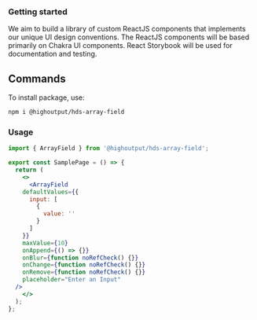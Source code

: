 ### Getting started

We aim to build a library of custom ReactJS components that implements our unique UI design conventions. The ReactJS components will be based primarily on Chakra UI components. React Storybook will be used for documentation and testing.

## Commands

To install package, use:

```bash
npm i @highoutput/hds-array-field
```

### Usage

```jsx
import { ArrayField } from '@highoutput/hds-array-field';

export const SamplePage = () => {
  return (
    <>
      <ArrayField
    defaultValues={{
      input: [
        {
          value: ''
        }
      ]
    }}
    maxValue={10}
    onAppend={() => {}}
    onBlur={function noRefCheck() {}}
    onChange={function noRefCheck() {}}
    onRemove={function noRefCheck() {}}
    placeholder="Enter an Input"
  />
    </>
  );
};
```